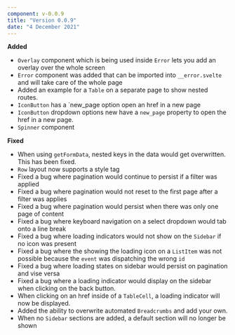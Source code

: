 ```yaml
---
component: v-0.0.9
title: "Version 0.0.9"
date: "4 December 2021"
---
```


**Added**

- `Overlay` component which is being used inside `Error` lets you add an overlay over the whole screen
- `Error` component was added that can be imported into `__error.svelte` and will take care of the whole page
- Added an example for a `Table` on a separate page to show nested routes.
- `IconButton` has a `new_page option open an href in a new page
- `IconButton` dropdown options new have a `new_page` property to open the href in a new page.
- `Spinner` component

**Fixed**

- When using `getFormData`, nested keys in the data would get overwritten. This has been fixed.
- `Row` layout now supports a style tag
- Fixed a bug where pagination would continue to persist if a filter was applied
- Fixed a bug where pagination would not reset to the first page after a filter was applies
- Fixed a bug where pagination would persist when there was only one page of content
- Fixed a bug where keyboard navigation on a select dropdown would tab onto a line break
- Fixed a bug where loading indicators would not show on the `Sidebar` if no icon was present
- Fixed a bug where the showing the loading icon on a `ListItem` was not possible because the `event` was dispatching the wrong `id`
- Fixed a bug where loading states on sidebar would persist on pagination and vise versa
- Fixed a bug where a loading indicator would display on the sidebar when clicking on the back button.
- When clicking on an href inside of a `TableCell`, a loading indicator will now be displayed.
- Added the ability to overwrite automated `Breadcrumbs` and add your own.
- When no `Sidebar` sections are added, a default section will no longer be shown
